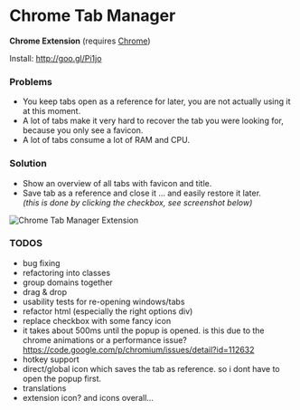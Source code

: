 Chrome Tab Manager
==================

__Chrome Extension__
(requires [Chrome](http://www.google.com/chrome))

Install: http://goo.gl/Pi1jo 

### Problems

 * You keep tabs open as a reference for later, you are not actually using it at this moment.
 * A lot of tabs make it very hard to recover the tab you were looking for, because you only see a favicon.
 * A lot of tabs consume a lot of RAM and CPU.

### Solution

 * Show an overview of all tabs with favicon and title.
 * Save tab as a reference and close it ... and easily restore it later.  
   *(this is done by clicking the checkbox, see screenshot below)*

![Chrome Tab Manager Extension](https://raw.github.com/mattes/chrome-ext-tabs-manager/master/Screenshot.jpg)
    
### TODOS

 * bug fixing
 * refactoring into classes
 * group domains together
 * drag & drop
 * usability tests for re-opening windows/tabs
 * refactor html (especially the right options div)
 * replace checkbox with some fancy icon
 * it takes about 500ms until the popup is opened. is this due to the chrome animations or a performance issue? https://code.google.com/p/chromium/issues/detail?id=112632
 * hotkey support
 * direct/global icon which saves the tab as reference. so i dont have to open the popup first.
 * translations
 * extension icon? and icons overall...
